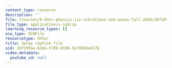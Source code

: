 ```yaml
---
content_type: resource
description: ''
file: /courses/8-03sc-physics-iii-vibrations-and-waves-fall-2016/2bf109aa63da578981965e7d492edc7b_SnNmbVH5DAM.vtt
file_type: application/x-subrip
learning_resource_types: []
ocw_type: OCWFile
resourcetype: Other
title: 3play caption file
uid: 2bf109aa-63da-5789-8196-5e7d492edc7b
video_metadata:
  youtube_id: null
---
```

